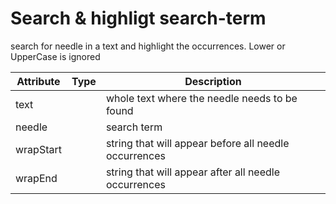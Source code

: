 # Search & highligt search-term

search for needle in a text and highlight the occurrences. Lower or UpperCase is ignored

Attribute | Type | Description
------------- | ------------- | -------------
text | <string> | whole text where the needle needs to be found
needle | <string> | search term
wrapStart | <string> | string that will appear before all needle occurrences
wrapEnd | <string> | string that will appear after all needle occurrences